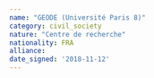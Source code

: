 ```yaml
---
name: "GEODE (Université Paris 8)"
category: civil_society
nature: "Centre de recherche"
nationality: FRA
alliance: 
date_signed: '2018-11-12'
---
```

    